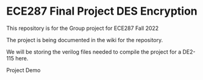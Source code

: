 # ECE287 Final Project DES Encryption
This repository is for the Group project for ECE287 Fall 2022

The project is being documented in the wiki for the repository.

We will be storing the verilog files needed to compile the project for a DE2-115 here.

Project Demo
